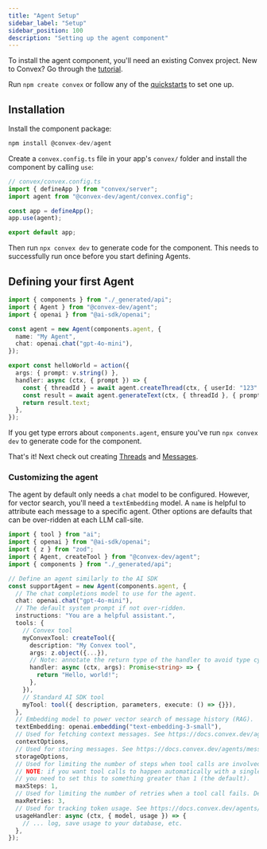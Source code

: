 ```yaml
---
title: "Agent Setup"
sidebar_label: "Setup"
sidebar_position: 100
description: "Setting up the agent component"
---
```


To install the agent component, you'll need an existing Convex project.
New to Convex? Go through the [tutorial](https://docs.convex.dev/tutorial/).

Run `npm create convex` or follow any of the [quickstarts](https://docs.convex.dev/home) to set one up.

## Installation

Install the component package:

```ts
npm install @convex-dev/agent
```

Create a `convex.config.ts` file in your app's `convex/` folder and install the component by calling `use`:

```ts
// convex/convex.config.ts
import { defineApp } from "convex/server";
import agent from "@convex-dev/agent/convex.config";

const app = defineApp();
app.use(agent);

export default app;
```

Then run `npx convex dev` to generate code for the component.
This needs to successfully run once before you start defining Agents.

## Defining your first Agent

```ts
import { components } from "./_generated/api";
import { Agent } from "@convex-dev/agent";
import { openai } from "@ai-sdk/openai";

const agent = new Agent(components.agent, {
  name: "My Agent",
  chat: openai.chat("gpt-4o-mini"),
});

export const helloWorld = action({
  args: { prompt: v.string() },
  handler: async (ctx, { prompt }) => {
    const { threadId } = await agent.createThread(ctx, { userId: "123" });
    const result = await agent.generateText(ctx, { threadId }, { prompt });
    return result.text;
  },
});
```

If you get type errors about `components.agent`, ensure you've run
`npx convex dev` to generate code for the component.

That's it! Next check out creating [Threads](./threads.md) and [Messages](./messages.md).

### Customizing the agent

The agent by default only needs a `chat` model to be configured.
However, for vector search, you'll need a `textEmbedding` model.
A `name` is helpful to attribute each message to a specific agent.
Other options are defaults that can be over-ridden at each LLM call-site.

```ts
import { tool } from "ai";
import { openai } from "@ai-sdk/openai";
import { z } from "zod";
import { Agent, createTool } from "@convex-dev/agent";
import { components } from "./_generated/api";

// Define an agent similarly to the AI SDK
const supportAgent = new Agent(components.agent, {
  // The chat completions model to use for the agent.
  chat: openai.chat("gpt-4o-mini"),
  // The default system prompt if not over-ridden.
  instructions: "You are a helpful assistant.",
  tools: {
    // Convex tool
    myConvexTool: createTool({
      description: "My Convex tool",
      args: z.object({...}),
      // Note: annotate the return type of the handler to avoid type cycles.
      handler: async (ctx, args): Promise<string> => {
        return "Hello, world!";
      },
    }),
    // Standard AI SDK tool
    myTool: tool({ description, parameters, execute: () => {}}),
  },
  // Embedding model to power vector search of message history (RAG).
  textEmbedding: openai.embedding("text-embedding-3-small"),
  // Used for fetching context messages. See https://docs.convex.dev/agents/context
  contextOptions,
  // Used for storing messages. See https://docs.convex.dev/agents/messages
  storageOptions,
  // Used for limiting the number of steps when tool calls are involved.
  // NOTE: if you want tool calls to happen automatically with a single call,
  // you need to set this to something greater than 1 (the default).
  maxSteps: 1,
  // Used for limiting the number of retries when a tool call fails. Default: 3.
  maxRetries: 3,
  // Used for tracking token usage. See https://docs.convex.dev/agents/usage-tracking
  usageHandler: async (ctx, { model, usage }) => {
    // ... log, save usage to your database, etc.
  },
});
```

